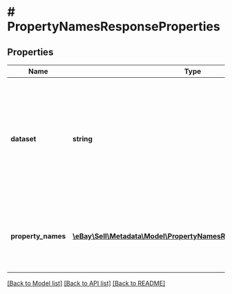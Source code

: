 # # PropertyNamesResponseProperties

## Properties

Name | Type | Description | Notes
------------ | ------------- | ------------- | -------------
**dataset** | **string** | This field defines the types of properties are returned for the specified catalog-enabled category.&lt;br&gt;&lt;br&gt;&lt;b&gt;Valid values:&lt;/b&gt;&lt;ul&gt;&lt;li&gt;&lt;code&gt;DisplayableProductDetails&lt;/code&gt;: Properties for use in a user interface to describe products.&lt;/li&gt;&lt;li&gt;&lt;code&gt;DisplayableSearchResults&lt;/code&gt;: Properties for use in results for product searches.&lt;/li&gt;&lt;li&gt;&lt;code&gt;Searchable&lt;/code&gt;: Properties for use in searches.&lt;/li&gt;&lt;li&gt;&lt;code&gt;Sortable&lt;/code&gt;: Properties that are suitable for sorting.&lt;/li&gt;&lt;/ul&gt; | [optional]
**property_names** | [**\eBay\Sell\Metadata\Model\PropertyNamesResponsePropertyNames[]**](PropertyNamesResponsePropertyNames.md) | This array specifies the names of the properties associated with the specified category in the specified marketplace.&lt;br&gt;&lt;br&gt;For example, typical vehicle property names are &#39;Make&#39;, &#39;Model&#39;, &#39;Year&#39;, &#39;Engine&#39;, and &#39;Trim&#39;, but will vary based on the eBay marketplace and the eBay category. | [optional]

[[Back to Model list]](../../README.md#models) [[Back to API list]](../../README.md#endpoints) [[Back to README]](../../README.md)

